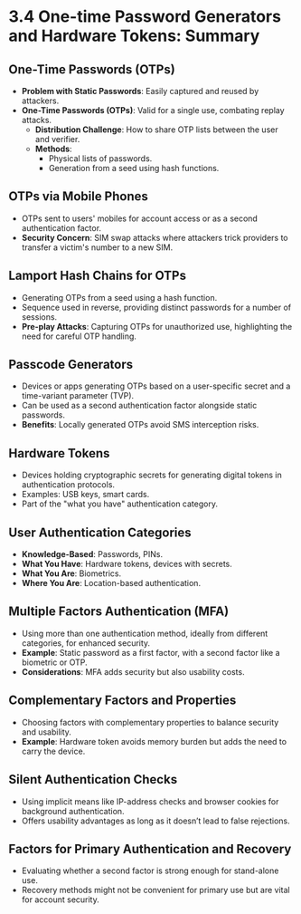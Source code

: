 # 3.4 One-time Password Generators and Hardware Tokens: Summary

## **One-Time Passwords (OTPs)**
- **Problem with Static Passwords**: Easily captured and reused by attackers.
- **One-Time Passwords (OTPs)**: Valid for a single use, combating replay attacks.
  - **Distribution Challenge**: How to share OTP lists between the user and verifier.
  - **Methods**:
    - Physical lists of passwords.
    - Generation from a seed using hash functions.

## **OTPs via Mobile Phones**
- OTPs sent to users' mobiles for account access or as a second authentication factor.
- **Security Concern**: SIM swap attacks where attackers trick providers to transfer a victim's number to a new SIM.

## **Lamport Hash Chains for OTPs**
- Generating OTPs from a seed using a hash function.
- Sequence used in reverse, providing distinct passwords for a number of sessions.
- **Pre-play Attacks**: Capturing OTPs for unauthorized use, highlighting the need for careful OTP handling.

## **Passcode Generators**
- Devices or apps generating OTPs based on a user-specific secret and a time-variant parameter (TVP).
- Can be used as a second authentication factor alongside static passwords.
- **Benefits**: Locally generated OTPs avoid SMS interception risks.

## **Hardware Tokens**
- Devices holding cryptographic secrets for generating digital tokens in authentication protocols.
- Examples: USB keys, smart cards.
- Part of the "what you have" authentication category.

## **User Authentication Categories**
- **Knowledge-Based**: Passwords, PINs.
- **What You Have**: Hardware tokens, devices with secrets.
- **What You Are**: Biometrics.
- **Where You Are**: Location-based authentication.

## **Multiple Factors Authentication (MFA)**
- Using more than one authentication method, ideally from different categories, for enhanced security.
- **Example**: Static password as a first factor, with a second factor like a biometric or OTP.
- **Considerations**: MFA adds security but also usability costs.

## **Complementary Factors and Properties**
- Choosing factors with complementary properties to balance security and usability.
- **Example**: Hardware token avoids memory burden but adds the need to carry the device.

## **Silent Authentication Checks**
- Using implicit means like IP-address checks and browser cookies for background authentication.
- Offers usability advantages as long as it doesn’t lead to false rejections.

## **Factors for Primary Authentication and Recovery**
- Evaluating whether a second factor is strong enough for stand-alone use.
- Recovery methods might not be convenient for primary use but are vital for account security.
